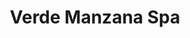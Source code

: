 ---
title: "Verde Manzana Spa"
url: /ciudad-autonoma-de-buenos-aires/verde-manzana-spa/
shop: masaje
---
